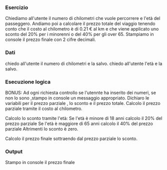 ### Esercizio
Chiediamo all'utente il numero di chilometri che vuole percorrere e l'età del passeggero.
Andiamo poi a calcolare il prezzo totale del viaggio tenendo conto che il costo al chilometro è di 0.21 € al km 
e che viene applicato uno sconto del 20% per i minorenni o del 40% per gli over 65. 
Stampiamo in console il prezzo finale con 2 cifre decimali.

### Dati
chiedo all'utente il numero di chilometri e la salvo.
chiedo all'utente l'età e la salvo.

### Esecuzione logica
BONUS: Ad ogni richiesta controllo se l'utennte ha inserito dei numeri, se non lo sono ,stampo in console un messaggio appropriato.
Dichiaro le variabili per il prezzo parziale , lo sconto e il prezzo totale.
Calcolo il prezzo parziale tramite il costo al chilometro.

Calcolo lo sconto tramite l'età:
Se l'età è minore di 18 anni calcolo il 20% del prezzo parziale
Se l'età è maggiore di 65 anni calcolo il 40% del prezzo parziale
Altrimenti lo sconto è zero.

Calcolo il prezzo finale sottraendo dal prezzo parziale lo sconto.

### Output
Stampo in console  il prezzo finale